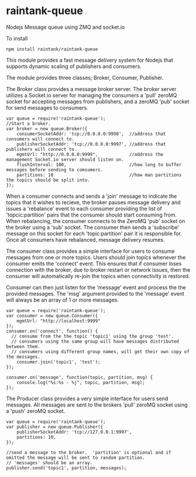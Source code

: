 raintank-queue
==============

Nodejs Message queue using ZMQ and socket.io

To install
```
npm install raintank/raintank-queue
```

This module provides a fast message delivery system for Nodejs that supports dynamic scaling of publishers and consumers.

The module provides three classes; Broker, Consumer, Publisher.

The Broker class provides a message broker server.  The broker server utilizes a Socket.io server for managing the consumers a 'pull' zeroMQ socket for accepting messages from publishers, and a zeroMQ 'pub' socket for send messages to consumers.


```
var queue = require('raintank-queue');
//Start a broker.
var broker = new queue.Broker({
	consumerSocketAddr: 'tcp://0.0.0.0:9998',  //address that consumers will connect to.
	publisherSocketAddr: 'tcp://0.0.0.0:9997', //address that publishers will connect to.
	mgmtUrl: "http://0.0.0.0:9999",            //address the management Socket.io server should listen on.
	flushInterval: 100,                        //how long to buffer messages before sending to comsumers.
	partitions: 10                             //how man partitions the topics should be split into.
});
```
When a consumer connects and sends a 'join' message to indicate the topics that it wishes to recieve, the broker pauses message delivery and issues a 'rebalance' event to each consumer providing the list of 'topcic:partition' pairs that the consumer should start consuming from.  When rebalancing, the consumer connects to the ZeroMQ 'pub' socket on the broker using a 'sub' socket. The consumer then sends a 'subscribe' message on this socket for each 'topic:partition' pair it is responsible for. Once all consumers have rebalanced, message delivery resumes.

The consumer class provides a simple interface for users to consume messages from one or more topics.  Users should join topics whenever the consumer emits the 'connect' event.  This ensures that if consumer loses connection with the broker, due to broker restart or network issues, then the consumer will automatically re-join the topics when connectivity is restored.

Consumer can then just listen for the 'message' event and process the the provided messages.  The 'msg' argument provided to the 'message' event will always be an array of 1 or more messages.

```
var queue = require('raintank-queue');
var consumer = new queue.Consumer({
	mgmtUrl: "http://localhost:9999"
});
consumer.on('connect', function() {
  // consume from the the topic 'topic1' using the group 'test'.
  // consumers using the same group will have messages distributed between them.
  // consumers using different group names, will get their own copy of the messages.
	consumer.join('topic1', 'test');
});

consumer.on('message', function(topic, partition, msg) {
	console.log("%s:%s - %j", topic, partition, msg);
});
```

The Producer class provides a very simple interface for users send messages.  All messages are sent to the brokers 'pull' zeroMQ socket using a 'push' zeroMQ socket.

```
var queue = require('raintank-queue');
var publisher = new queue.Publisher({
	publisherSocketAddr: 'tcp://127.0.0.1:9997',
	partitions: 10,
});

//send a message to the broker.  'partition' is optional and if omitted the message will be sent to random partition.
// 'messages' should be an array.
publisher.send('topic1', partition, messages);

```


